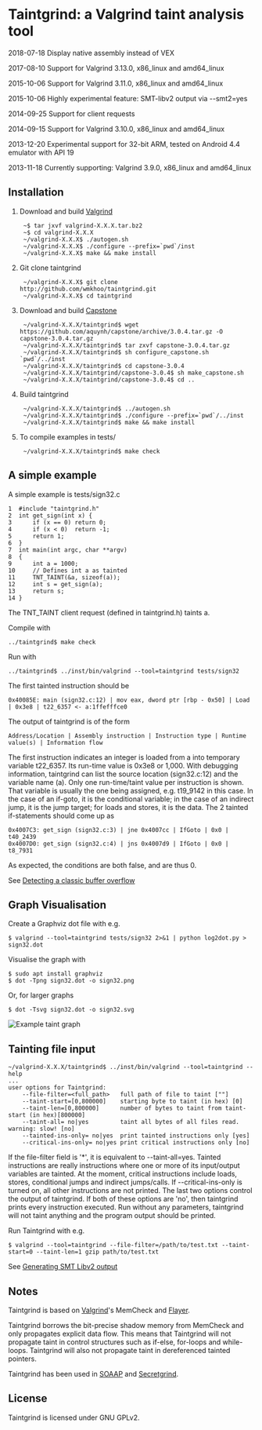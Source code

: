 Taintgrind: a Valgrind taint analysis tool
==========================================

2018-07-18 Display native assembly instead of VEX

2017-08-10 Support for Valgrind 3.13.0, x86\_linux and amd64\_linux

2015-10-06 Support for Valgrind 3.11.0, x86\_linux and amd64\_linux

2015-10-06 Highly experimental feature: SMT-libv2 output via --smt2=yes

2014-09-25 Support for client requests

2014-09-15 Support for Valgrind 3.10.0, x86\_linux and amd64\_linux

2013-12-20 Experimental support for 32-bit ARM, tested on Android 4.4 emulator with API 19

2013-11-18 Currently supporting: Valgrind 3.9.0, x86\_linux and amd64\_linux



Installation
------------

1. Download and build [Valgrind](http://valgrind.org)


		~$ tar jxvf valgrind-X.X.X.tar.bz2
		~$ cd valgrind-X.X.X
		~/valgrind-X.X.X$ ./autogen.sh
		~/valgrind-X.X.X$ ./configure --prefix=`pwd`/inst
		~/valgrind-X.X.X$ make && make install

2. Git clone taintgrind


		~/valgrind-X.X.X$ git clone http://github.com/wmkhoo/taintgrind.git
		~/valgrind-X.X.X$ cd taintgrind 

3. Download and build [Capstone](http://github.com/aquynh/capstone)


		~/valgrind-X.X.X/taintgrind$ wget https://github.com/aquynh/capstone/archive/3.0.4.tar.gz -O capstone-3.0.4.tar.gz
		~/valgrind-X.X.X/taintgrind$ tar zxvf capstone-3.0.4.tar.gz
 		~/valgrind-X.X.X/taintgrind$ sh configure_capstone.sh `pwd`/../inst
 		~/valgrind-X.X.X/taintgrind$ cd capstone-3.0.4
 		~/valgrind-X.X.X/taintgrind/capstone-3.0.4$ sh make_capstone.sh
		~/valgrind-X.X.X/taintgrind/capstone-3.0.4$ cd ..

4. Build taintgrind


		~/valgrind-X.X.X/taintgrind$ ../autogen.sh
		~/valgrind-X.X.X/taintgrind$ ./configure --prefix=`pwd`/../inst
		~/valgrind-X.X.X/taintgrind$ make && make install


5. To compile examples in tests/


		~/valgrind-X.X.X/taintgrind$ make check

A simple example
----------------

A simple example is tests/sign32.c

	1  #include "taintgrind.h"
	2  int get_sign(int x) {
	3      if (x == 0) return 0;
	4      if (x < 0)  return -1;
	5      return 1;
	6  }
	7  int main(int argc, char **argv)
	8  {
	9      int a = 1000;
	10     // Defines int a as tainted
	11     TNT_TAINT(&a, sizeof(a));
	12     int s = get_sign(a);
	13     return s;
	14 }

The TNT_TAINT client request (defined in taintgrind.h) taints a.

Compile with

	../taintgrind$ make check

Run with

	../taintgrind$ ../inst/bin/valgrind --tool=taintgrind tests/sign32

The first tainted instruction should be

	0x40085E: main (sign32.c:12) | mov eax, dword ptr [rbp - 0x50] | Load | 0x3e8 | t22_6357 <- a:1ffefffce0

The output of taintgrind is of the form

	Address/Location | Assembly instruction | Instruction type | Runtime value(s) | Information flow

The first instruction indicates an integer is loaded from a into temporary variable t22\_6357. Its run-time value is 0x3e8 or 1,000. With debugging information, taintgrind can list the source location (sign32.c:12) and the variable name (a).
Only one run-time/taint value per instruction is shown. That variable is usually the one being assigned, e.g. t19\_9142 in this case. In the case of an if-goto, it is the conditional variable; in the case of an indirect jump, it is the jump target; for loads and stores, it is the data.
The 2 tainted if-statements should come up as

	0x4007C3: get_sign (sign32.c:3) | jne 0x4007cc | IfGoto | 0x0 | t40_2439
	0x4007D0: get_sign (sign32.c:4) | jns 0x4007d9 | IfGoto | 0x0 | t8_7931

As expected, the conditions are both false, and are thus 0.
	
See [Detecting a classic buffer overflow](https://github.com/wmkhoo/taintgrind/wiki/Detecting-a-classic-buffer-overflow)


Graph Visualisation
-------------------

Create a Graphviz dot file with e.g.

	$ valgrind --tool=taintgrind tests/sign32 2>&1 | python log2dot.py > sign32.dot

Visualise the graph with

	$ sudo apt install graphviz
	$ dot -Tpng sign32.dot -o sign32.png
	
Or, for larger graphs

	$ dot -Tsvg sign32.dot -o sign32.svg
	
![Example taint graph](/images/sign32.png)



Tainting file input
-------------------

	~/valgrind-X.X.X/taintgrind$ ../inst/bin/valgrind --tool=taintgrind --help
	...
	user options for Taintgrind:
	    --file-filter=<full_path>   full path of file to taint [""]
	    --taint-start=[0,800000]    starting byte to taint (in hex) [0]
	    --taint-len=[0,800000]      number of bytes to taint from taint-start (in hex)[800000]
	    --taint-all= no|yes         taint all bytes of all files read. warning: slow! [no]
	    --tainted-ins-only= no|yes  print tainted instructions only [yes]
	    --critical-ins-only= no|yes print critical instructions only [no]

If the file-filter field is '\*', it is equivalent to --taint-all=yes.
Tainted instructions are really instructions where one or more of its input/output variables are tainted.
At the moment, critical instructions include loads, stores, conditional jumps and indirect jumps/calls. If --critical-ins-only is turned on, all other instructions are not printed.
The last two options control the output of taintgrind. If both of these options are 'no', then taintgrind prints every instruction executed. 
Run without any parameters, taintgrind will not taint anything and the program output should be printed.

Run Taintgrind with e.g.

	$ valgrind --tool=taintgrind --file-filter=/path/to/test.txt --taint-start=0 --taint-len=1 gzip path/to/test.txt

See [Generating SMT Libv2 output](https://github.com/wmkhoo/taintgrind/wiki/Generating-SMT-Libv2-output)

Notes
-----

Taintgrind is based on [Valgrind](http://valgrind.org)'s MemCheck and [Flayer](http://code.google.com/p/flayer/).

Taintgrind borrows the bit-precise shadow memory from MemCheck and only propagates explicit data flow. This means that Taintgrind will not propagate taint in control structures such as if-else, for-loops and while-loops. Taintgrind will also not propagate taint in dereferenced tainted pointers.

Taintgrind has been used in [SOAAP](https://github.com/CTSRD-SOAAP/) and [Secretgrind](https://github.com/lmrs2/secretgrind).


License
-------

Taintgrind is licensed under GNU GPLv2.

